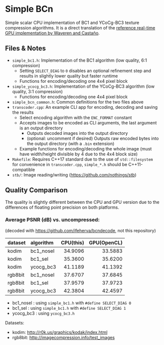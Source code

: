 # Simple BCn

Simple scalar CPU implementation of BC1 and YCoCg-BC3 texture compression algorithms.
It is a direct translation of the [reference real-time GPU implementation by Waveren and Castaño](https://developer.download.nvidia.com/whitepapers/2007/Real-Time-YCoCg-DXT-Compression/Real-Time%20YCoCg-DXT%20Compression.pdf).

## Files & Notes

* `simple_bc1.h`: Implementation of the BC1 algorithm (low quality, 6:1 compression)
  * Setting `SELECT_DIAG` to `0` disables an optional refinement step and results in slightly lower quality but faster runtime
  * Functions for encoding/decoding one 4x4 pixel block
* `simple_ycocg_bc3.h`: Implementation of the YCoCg-BC3 algorithm (low quality, 3:1 compression)
  * Functions for encoding/decoding one 4x4 pixel block
* `simple_bcn_common.h`: Common definitions for the two files above
* `transcoder.cpp`: An example CLI app for encoding, decoding and saving the results
  * Select encoding algorithm with the `ENC_FORMAT` constant
  * Accepts images to be encoded as CLI arguments, the last argument is an output directory
    * Outputs decoded images into the output directory
    * (optional: uncomment if desired) Outputs raw encoded bytes into the output directory (with a `.bin` extension)
  * Example functions for encoding/decoding the whole image (must have width/height divisible by 4 due to the 4x4 block size)
* `Makefile`: Requires C++17 standard due to the use of `std::filesystem` for convenience in `transcoder.cpp`, `simple_*.h` should be C++11-compatible
* `stb/`: Image reading/writing (https://github.com/nothings/stb)

## Quality Comparison

The quality is slightly different between the CPU and GPU version due to the differences of floating point precision on both platforms.

### Average PSNR (dB) vs. uncompressed:

(decoded with https://github.com/ifeherva/bcndecode, not this repository)

| dataset |  algorithm |  CPU(this) | GPU(OpenCL) |
|:------- |:---------- | ----------:| -----------:|
| kodim   | bc1_nosel  | 34.9096    | 33.5883     |
| kodim   | bc1_sel    | 35.3600    | 35.6200     |
| kodim   | ycocg_bc3  | 41.1189    | 41.1392     |
| rgb8bit | bc1_nosel  | 37.6707    | 37.6845     |
| rgb8bit | bc1_sel    | 37.9579    | 37.9723     |
| rgb8bit | ycocg_bc3  | 42.3804    | 42.4597     |

* bc1_nosel : using `simple_bc1.h` with `#define SELECT_DIAG 0`
* bc1_sel   : using `simple_bc1.h` with `#define SELECT_DIAG 1`
* ycocg_bc3 : using `ycocg_bc3.h`

Datasets:
* kodim: http://r0k.us/graphics/kodak/index.html
* rgb8bit: http://imagecompression.info/test_images
